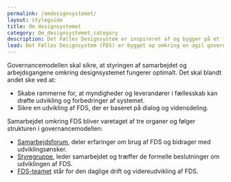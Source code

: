 ```yaml
---
permalink: /omdesignsystemet/
layout: styleguide
title: Om designsystemet
category: Om_designsystemet_category
description: Det Fælles Designsystem er inspireret af og bygger på et fundament af international best practice.
lead: Det Fælles Designsystem (FDS) er bygget op omkring en agil governancemodel, som løbende bliver evalueret og tilpasset efter behov og ønsker fra de samarbejdende myndigheder og styregruppen for FDS.
---
```


<p>Governancemodellen skal sikre, at styringen af samarbejdet og arbejdsgangene omkring designsystemet fungerer optimalt. Det skal blandt andet ske ved at:</p>
<ul>
    <li>Skabe rammerne for, at myndigheder og leverandører i fællesskab kan drøfte udvikling og forbedringer af systemet.</li>
    <li>Sikre en udvikling af FDS, der er baseret på dialog og vidensdeling.</li>
</ul>
<p>Samarbejdet omkring FDS bliver varetaget af tre organer og følger strukturen i governancemodellen:</p>
<ul>
    <li><a href="/omdesignsystemet/samarbejdsforum/">Samarbejdsforum</a>, deler erfaringer om brug af FDS og bidrager med udviklingsønsker.</li>
    <li><a href="/omdesignsystemet/styregruppe/">Styregruppe</a>, leder samarbejdet og træffer de formelle beslutninger om udviklingen af FDS.</li>
    <li><a href="/omdesignsystemet/fds-teamet/">FDS-teamet</a> står for den daglige drift og videreudvikling af FDS.</li>
</ul>
<div>
    <img src="{{ site.baseurl }}/img/descriptionimages/governancemodel-md.svg" class="w-percent-100 d-none d-md-block" alt="" />
    <img src="{{ site.baseurl }}/img/descriptionimages/governancemodel-xs.svg" class="w-percent-100 d-block d-md-none" alt="" />
</div>
